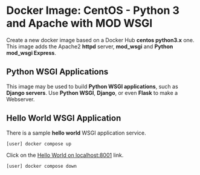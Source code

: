 Docker Image: CentOS - Python 3 and Apache with MOD WSGI
==========================================================

Create a new docker image based on a Docker Hub **centos python3.x** one.
This image adds the Apache2 **httpd** server, **mod_wsgi** and **Python mod_wsgi Express**.

Python WSGI Applications
------------------------

This image may be used to build **Python WSGI applications**, such as **Django servers**.
Use **Python WSGI**, **Django**, or even **Flask** to make a Webserver.

Hello World WSGI Application
----------------------------

There is a sample **hello world** WSGI application service.

```bash
[user] docker compose up
```

Click on the [Hello World on localhost:8001](http://localhost:8001/) link.

```bash
[user] docker compose down
```

